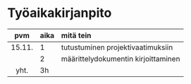 # Työaikakirjanpito

| pvm | aika | mitä tein  |
| :----:|:-----| :-----|
| 15.11. | 1   | tutustuminen projektivaatimuksiin |
|	 | 2   | määrittelydokumentin kirjoittaminen |
| yht. | 3h |  |
